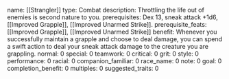 name: [[Strangler]]
type: Combat
description: Throttling the life out of enemies is second nature to you.
prerequisites: Dex 13, sneak attack +1d6, [[Improved Grapple]], [[Improved Unarmed Strike]].
prerequisite_feats: [[Improved Grapple]], [[Improved Unarmed Strike]]
benefit: Whenever you successfully maintain a grapple and choose to deal damage, you can spend a swift action to deal your sneak attack damage to the creature you are grappling.
normal: 0
special: 0
teamwork: 0
critical: 0
grit: 0
style: 0
performance: 0
racial: 0
companion_familiar: 0
race_name: 0
note: 0
goal: 0
completion_benefit: 0
multiples: 0
suggested_traits: 0
